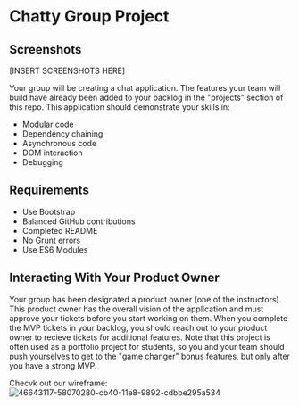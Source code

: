 # Chatty Group Project

## Screenshots
[INSERT SCREENSHOTS HERE]

Your group will be creating a chat application. The features your team will build have already been added to your backlog in the "projects" section of this repo. This application should demonstrate your skills in:
- Modular code
- Dependency chaining
- Asynchronous code
- DOM interaction
- Debugging

## Requirements
* Use Bootstrap
* Balanced GitHub contributions
* Completed README
* No Grunt errors
* Use ES6 Modules

## Interacting With Your Product Owner
Your group has been designated a product owner (one of the instructors). This product owner has the overall vision of the application and must approve your tickets before you start working on them. When you complete the MVP tickets in your backlog, you should reach out to your product owner to recieve tickets for additional features. Note that this project is often used as a portfolio project for students, so you and your team should push yourselves to get to the "game changer" bonus features, but only after you have a strong MVP.


Checvk out our wireframe:![46643117-58070280-cb40-11e8-9892-cdbbe295a534](https://user-images.githubusercontent.com/16019344/46908444-75452380-cee8-11e8-9aaf-37ad913a9d84.png)

